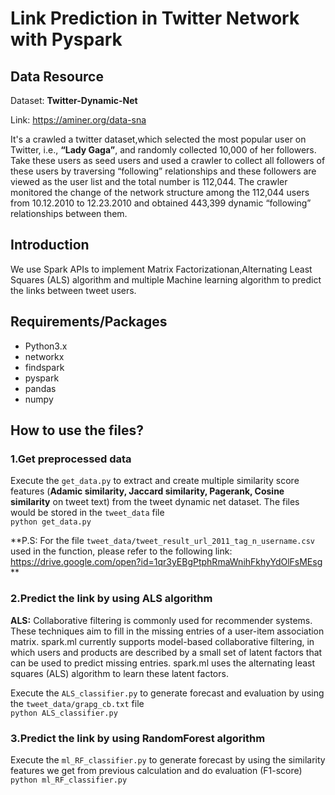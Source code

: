 # Link Prediction in Twitter Network with Pyspark

## Data Resource
Dataset: **Twitter-Dynamic-Net**  

Link: https://aminer.org/data-sna  

It's a crawled a twitter dataset,which selected the most popular user on Twitter, i.e., **“Lady Gaga”**, and randomly collected 10,000 of her followers. 
Take these users as seed users and used a crawler to collect all followers of these users by traversing “following” relationships 
and these followers are viewed as the user list and the total number is 112,044. 
The crawler monitored the change of the network structure among the 112,044 users from 10.12.2010 to 12.23.2010 and 
obtained 443,399 dynamic “following” relationships between them.  



## Introduction
We use Spark APIs to implement Matrix Factorizationan,Alternating Least Squares (ALS) algorithm and multiple Machine learning algorithm to predict the links between tweet users. 


## Requirements/Packages
- Python3.x
- networkx
- findspark
- pyspark
- pandas
- numpy 


## How to use the files?  
### 1.Get preprocessed data 
Execute the `get_data.py` to extract and create multiple similarity score features (**Adamic similarity, Jaccard similarity, Pagerank, Cosine similarity** on tweet text) from the tweet dynamic net dataset. The files would be stored in the `tweet_data` file  
`python get_data.py`  

**P.S: For the file `tweet_data/tweet_result_url_2011_tag_n_username.csv` used in the function, please refer to the following link: https://drive.google.com/open?id=1qr3yEBgPtphRmaWnihFkhyYdOlFsMEsg  **

### 2.Predict the link by using **ALS algorithm**  
**ALS:** Collaborative filtering is commonly used for recommender systems. These techniques aim to fill in the missing entries of a user-item association matrix. spark.ml currently supports model-based collaborative filtering, in which users and products are described by a small set of latent factors that can be used to predict missing entries. spark.ml uses the alternating least squares (ALS) algorithm to learn these latent factors.   

Execute the `ALS_classifier.py` to generate forecast and evaluation by using the `tweet_data/grapg_cb.txt` file  
`python ALS_classifier.py`  

### 3.Predict the link by using **RandomForest algorithm**  
Execute the `ml_RF_classifier.py` to generate forecast by using the similarity features we get from previous calculation and do evaluation (F1-score)  
`python ml_RF_classifier.py`  


